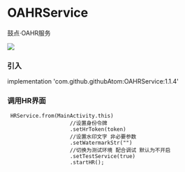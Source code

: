 # OAHRService
鼓点·OAHR服务

[![](https://jitpack.io/v/githubAtom/OAHRService.svg)](https://jitpack.io/#githubAtom/OAHRService)


### 引入

implementation 'com.github.githubAtom:OAHRService:1.1.4'


### 调用HR界面

     HRService.from(MainActivity.this)
                        //设置身份令牌
                        .setHrToken(token)
                        //设置水印文字 非必要参数
                        .setWatermarkStr("")
                        //切换为测试环境 配合调试 默认为不开启
                        .setTestService(true)
                        .startHR();
    

    
